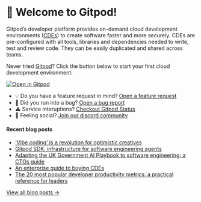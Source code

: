 # 👋 Welcome to Gitpod!

Gitpod’s developer platform provides on-demand cloud development environments ([CDEs](https://www.gitpod.io/cde)) to create software faster and more securely. CDEs are pre-configured with all tools, libraries and dependencies needed to write, test and review code. They can be easily duplicated and shared across teams.

Never tried [Gitpod](https://www.gitpod.io/)? Click the button below to start your first cloud development environment:

[![Open in Gitpod](https://gitpod.io/button/open-in-gitpod.svg)](https://gitpod.new)

* 💡 Do you have a feature request in mind? [Open a feature request](https://github.com/gitpod-io/gitpod/issues/new?assignees=&labels=&template=feature_request.md&title=)
* 🐛 Did you run into a bug? [Open a bug report](https://github.com/gitpod-io/gitpod/issues/new?assignees=&labels=bug&template=bug_report.yml)
* ⚠️ Service interuptions? [Checkout Gitpod Status](https://gitpodstatus.com/)
* 🦩 Feeling social? [Join our discord community](https://www.gitpod.io/chat)

#### Recent blog posts

<!--START_SECTION:feed-->
* [‘Vibe coding’ is a revolution for optimistic creatives](https://www.gitpod.io/blog/vibe-coding)
* [Gitpod SDK: infrastructure for software engineering agents](https://www.gitpod.io/blog/introducing-gitpod-sdk)
* [Adapting the UK Government AI Playbook to software engineering: a CTOs guide](https://www.gitpod.io/blog/8-principles-ai-human-engineering)
* [An enterprise guide to buying CDEs](https://www.gitpod.io/blog/enterprise-buyers-guide-cde)
* [The 20 most popular developer productivity metrics: a practical reference for leaders](https://www.gitpod.io/blog/20-most-popular-developer-productivity-metrics)
<!--END_SECTION:feed-->

[View all blog posts &rarr;](https://www.gitpod.io/blog)
